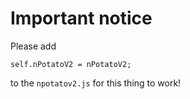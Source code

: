 # Important notice

Please add 
```
self.nPotatoV2 = nPotatoV2;
```
to the `npotatov2.js` for this thing to work!

